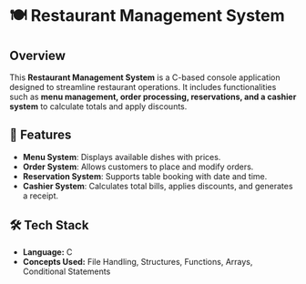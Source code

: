 # 🍽️ Restaurant Management System

## Overview  
This **Restaurant Management System** is a C-based console application designed to streamline restaurant operations. It includes functionalities such as **menu management, order processing, reservations, and a cashier system** to calculate totals and apply discounts.

## 📌 Features  
- **Menu System**: Displays available dishes with prices.  
- **Order System**: Allows customers to place and modify orders.  
- **Reservation System**: Supports table booking with date and time.  
- **Cashier System**: Calculates total bills, applies discounts, and generates a receipt.  

## 🛠️ Tech Stack  
- **Language:** C  
- **Concepts Used:** File Handling, Structures, Functions, Arrays, Conditional Statements 